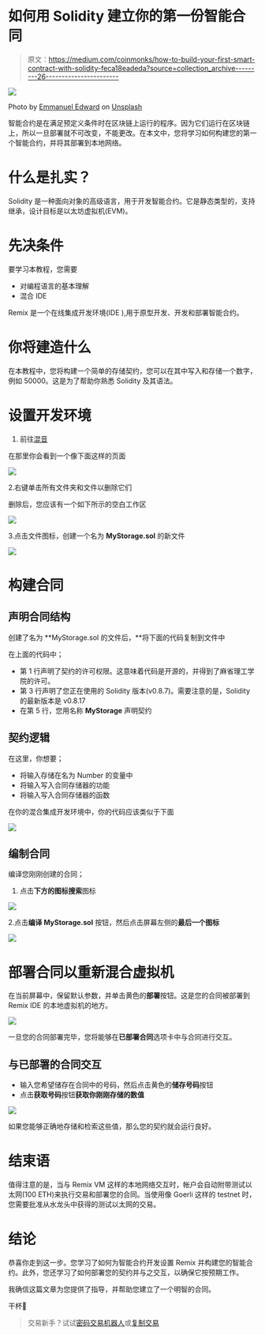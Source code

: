 # 如何用 Solidity 建立你的第一份智能合同

> 原文：<https://medium.com/coinmonks/how-to-build-your-first-smart-contract-with-solidity-feca18eadeda?source=collection_archive---------26----------------------->

![](img/d0a91c5aafa818c64158b882abf93dff.png)

Photo by [Emmanuel Edward](https://unsplash.com/@tbonz?utm_source=medium&utm_medium=referral) on [Unsplash](https://unsplash.com?utm_source=medium&utm_medium=referral)

智能合约是在满足预定义条件时在区块链上运行的程序。因为它们运行在区块链上，所以一旦部署就不可改变，不能更改。在本文中，您将学习如何构建您的第一个智能合约，并将其部署到本地网络。

# 什么是扎实？

Solidity 是一种面向对象的高级语言，用于开发智能合约。它是静态类型的，支持继承，设计目标是以太坊虚拟机(EVM)。

# 先决条件

要学习本教程，您需要

*   对编程语言的基本理解
*   混合 IDE

Remix 是一个在线集成开发环境(IDE ),用于原型开发、开发和部署智能合约。

# 你将建造什么

在本教程中，您将构建一个简单的存储契约，您可以在其中写入和存储一个数字，例如 50000。这是为了帮助你熟悉 Solidity 及其语法。

# 设置开发环境

1.  前往[混音](https://remix.ethereum.org/)

在那里你会看到一个像下面这样的页面

![](img/14166e5e50e7abd3bf64361a472bfcd3.png)

2.右键单击所有文件夹和文件以删除它们

删除后，您应该有一个如下所示的空白工作区

![](img/ddad99ed9038f2cdc0649493780bd326.png)

3.点击文件图标，创建一个名为 **MyStorage.sol** 的新文件

![](img/f06fad18e2f0f717eb2aba9047e35f11.png)

# 构建合同

## 声明合同结构

创建了名为 **MyStorage.sol 的文件后，**将下面的代码复制到文件中

在上面的代码中；

*   第 1 行声明了契约的许可权限。这意味着代码是开源的，并得到了麻省理工学院的许可。
*   第 3 行声明了您正在使用的 Solidity 版本(v0.8.7)。需要注意的是，Solidity 的最新版本是 v0.8.17
*   在第 5 行，您用名称 **MyStorage** 声明契约

## 契约逻辑

在这里，你想要；

*   将输入存储在名为 Number 的变量中
*   将输入写入合同存储器的功能
*   将输入写入合同存储器的函数

在你的混合集成开发环境中，你的代码应该类似于下面

![](img/2360a3e5a93ef6af4978c9dcbf459905.png)

## 编制合同

编译您刚刚创建的合同；

1.  点击**下方的图标搜索**图标

![](img/7726d8bdf278f6f90179a7f13a616faa.png)

2.点击**编译 MyStorage.sol** 按钮，然后点击屏幕左侧的**最后一个图标**

![](img/3f32c235cecb1310535b71d35cfa196d.png)

# 部署合同以重新混合虚拟机

在当前屏幕中，保留默认参数，并单击黄色的**部署**按钮。这是您的合同被部署到 Remix IDE 的本地虚拟机的地方。

![](img/5566e72700daf4aa7fc3d12a8cbeff75.png)

一旦您的合同部署完毕，您将能够在**已部署合同**选项卡中与合同进行交互。

## 与已部署的合同交互

*   输入您希望储存在合同中的号码，然后点击黄色的**储存号码**按钮
*   点击**获取号码**按钮**获取你刚刚存储的数值**

![](img/86a2dacbb0bdd4a5b432caa88acbc26a.png)

如果您能够正确地存储和检索这些值，那么您的契约就会运行良好。

# 结束语

值得注意的是，当与 Remix VM 这样的本地网络交互时，帐户会自动附带测试以太网(100 ETH)来执行交易和部署您的合同。当使用像 Goerli 这样的 testnet 时，您需要批准从水龙头中获得的测试以太网的交易。

# 结论

恭喜你走到这一步。您学习了如何为智能合约开发设置 Remix 并构建您的智能合约。此外，您还学习了如何部署您的契约并与之交互，以确保它按预期工作。

我确信这篇文章为您提供了指导，并帮助您建立了一个明智的合同。

干杯🥂

> 交易新手？试试[密码交易机器人](/coinmonks/crypto-trading-bot-c2ffce8acb2a)或[复制交易](/coinmonks/top-10-crypto-copy-trading-platforms-for-beginners-d0c37c7d698c)